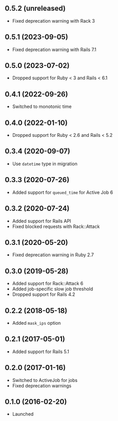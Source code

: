 ## 0.5.2 (unreleased)

- Fixed deprecation warning with Rack 3

## 0.5.1 (2023-09-05)

- Fixed deprecation warning with Rails 7.1

## 0.5.0 (2023-07-02)

- Dropped support for Ruby < 3 and Rails < 6.1

## 0.4.1 (2022-09-26)

- Switched to monotonic time

## 0.4.0 (2022-01-10)

- Dropped support for Ruby < 2.6 and Rails < 5.2

## 0.3.4 (2020-09-07)

- Use `datetime` type in migration

## 0.3.3 (2020-07-26)

- Added support for `queued_time` for Active Job 6

## 0.3.2 (2020-07-24)

- Added support for Rails API
- Fixed blocked requests with Rack::Attack

## 0.3.1 (2020-05-20)

- Fixed deprecation warning in Ruby 2.7

## 0.3.0 (2019-05-28)

- Added support for Rack::Attack 6
- Added job-specific slow job threshold
- Dropped support for Rails 4.2

## 0.2.2 (2018-05-18)

- Added `mask_ips` option

## 0.2.1 (2017-05-01)

- Added support for Rails 5.1

## 0.2.0 (2017-01-16)

- Switched to ActiveJob for jobs
- Fixed deprecation warnings

## 0.1.0 (2016-02-20)

- Launched

